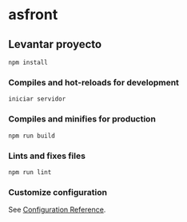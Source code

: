 # asfront

## Levantar proyecto

```
npm install
```

### Compiles and hot-reloads for development

```
iniciar servidor
```

### Compiles and minifies for production

```
npm run build
```

### Lints and fixes files

```
npm run lint
```

### Customize configuration

See [Configuration Reference](https://cli.vuejs.org/config/).
